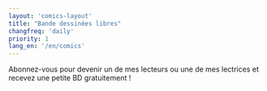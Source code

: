 ```yaml
---
layout: 'comics-layout'
title: "Bande dessinées libres"
changfreq: 'daily'
priority: 1
lang_en: '/en/comics'
---
```


Abonnez-vous pour devenir un de mes lecteurs ou une de mes lectrices et recevez une petite BD gratuitement !
